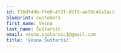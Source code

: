 ```yaml
---
id: f26df4db-ffe0-4f2f-b5f9-ae30c46a2acc
blueprint: customers
first_name: Vesna
last_name: Šuštaršič
email: vesna.sustarsic1@gmail.com
title: 'Vesna Šuštaršič'
---
```


